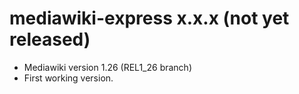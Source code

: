 # mediawiki-express x.x.x (not yet released)
* Mediawiki version 1.26 (REL1_26 branch)
* First working version.
